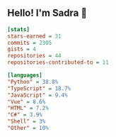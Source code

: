 ## Hello! I'm Sadra 👋

```ini
[stats]
stars-earned = 31
commits = 2305
gists = 4
repositories = 44
repositories-contributed-to = 11

[languages]
"Python" = 38.8%
"TypeScript" = 18.7%
"JavaScript" = 9.4%
"Vue" = 8.6%
"HTML" = 7.2%
"C#" = 3.9%
"Shell" = 3%
"Other" = 10%
```

<!--
**sadra1f/sadra1f** is a ✨ _special_ ✨ repository because its `README.md` (this file) appears on your GitHub profile.

Here are some ideas to get you started:

- 🔭 I’m currently working on ...
- 🌱 I’m currently learning ...
- 👯 I’m looking to collaborate on ...
- 🤔 I’m looking for help with ...
- 💬 Ask me about ...
- 📫 How to reach me: ...
- 😄 Pronouns: ...
- ⚡ Fun fact: ...
-->
